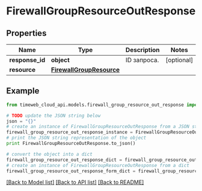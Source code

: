 # FirewallGroupResourceOutResponse


## Properties
Name | Type | Description | Notes
------------ | ------------- | ------------- | -------------
**response_id** | **object** | ID запроса. | [optional] 
**resource** | [**FirewallGroupResource**](FirewallGroupResource.md) |  | 

## Example

```python
from timeweb_cloud_api.models.firewall_group_resource_out_response import FirewallGroupResourceOutResponse

# TODO update the JSON string below
json = "{}"
# create an instance of FirewallGroupResourceOutResponse from a JSON string
firewall_group_resource_out_response_instance = FirewallGroupResourceOutResponse.from_json(json)
# print the JSON string representation of the object
print FirewallGroupResourceOutResponse.to_json()

# convert the object into a dict
firewall_group_resource_out_response_dict = firewall_group_resource_out_response_instance.to_dict()
# create an instance of FirewallGroupResourceOutResponse from a dict
firewall_group_resource_out_response_form_dict = firewall_group_resource_out_response.from_dict(firewall_group_resource_out_response_dict)
```
[[Back to Model list]](../README.md#documentation-for-models) [[Back to API list]](../README.md#documentation-for-api-endpoints) [[Back to README]](../README.md)



